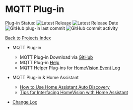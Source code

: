 # MQTT Plug-in

Plug-in Status: 
![Latest Release](https://img.shields.io/github/v/release/rebel7580/MQTT-Plug-in-For-HomeVisionXL?style=plastic) ![Latest Release Date](https://img.shields.io/github/release-date/rebel7580/MQTT-Plug-in-For-HomeVisionXL?label=Latest%20Release%20Date&style=plastic) ![GitHub plug-in last commit](https://img.shields.io/github/last-commit/rebel7580/MQTT-Plug-in-For-HomeVisionXL?style=plastic) ![GitHub commit activity](https://img.shields.io/github/commit-activity/m/rebel7580/MQTT-Plug-in-For-HomeVisionXL?style=plastic)

[Back to Projects Index](/index)

* MQTT Plug-in
  * MQTT Plug-in Download via [GitHub](https://github.com/rebel7580/MQTT-Plug-in-For-HomeVisionXL)
  * MQTT Plug-in [Help](/MQTT/MQTT_Client_Plug-in)
  * MQTT Helper Plug-ins for [HomeVision Event Log](/MQTT/MQTT_Event_Log)

* MQTT Plug-in & Home Assistant
  * [How to Use Home Assistant Auto Discovery](/MQTT/HomeVision_Discovery_How-to)
  * [Tips for Interfacing HomeVision with Home Assistant](/MQTT/HomeVision_and_Home_Assistant)


* [Change Log](https://github.com/rebel7580/MQTT-Plug-in-For-HomeVisionXL/wiki/Change-Log)

